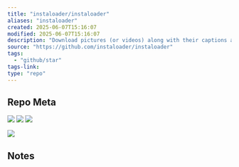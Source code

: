 ```yaml
---
title: "instaloader/instaloader"
aliases: "instaloader"
created: 2025-06-07T15:16:07
modified: 2025-06-07T15:16:07
description: "Download pictures (or videos) along with their captions and other metadata from Instagram."
source: "https://github.com/instaloader/instaloader"
tags:
  - "github/star"
tags-link:
type: "repo"
---
```

## Repo Meta

![](https://img.shields.io/github/stars/instaloader/instaloader?style=for-the-badge&label=stars) ![](https://img.shields.io/github/repo-size/instaloader/instaloader?style=for-the-badge&label=size) ![](https://img.shields.io/github/created-at/instaloader/instaloader?style=for-the-badge&label=since)

[![](https://github-readme-stats.vercel.app/api/pin/?username=instaloader&repo=instaloader&bg_color=00000000)](https://github.com/instaloader/instaloader)

## Notes

